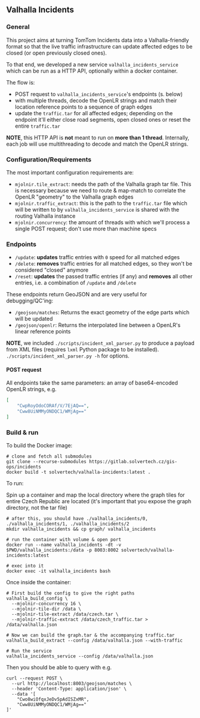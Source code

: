 ## Valhalla Incidents

### General

This project aims at turning TomTom Incidents data into a Valhalla-friendly format so that the live traffic infrastructure can update affected edges to be closed (or open previously closed ones).

To that end, we developed a new service `valhalla_incidents_service` which can be run as a HTTP API, optionally within a docker container.

The flow is:
- POST request to `valhalla_incidents_service`'s endpoints (s. below)
- with multiple threads, decode the OpenLR strings and match their location reference points to a sequence of graph edges
- update the `traffic.tar` for all affected edges; depending on the endpoint it'll either close road segments, open closed ones or reset the entire `traffic.tar`

**NOTE**, this HTTP API is **not** meant to run on **more than 1 thread**. Internally, each job will use multithreading to decode and match the OpenLR strings.

### Configuration/Requirements

The most important configuration requirements are:
- `mjolnir.tile_extract`: needs the path of the Valhalla graph tar file. This is necessary because we need to route & map-match to correlate the OpenLR "geometry" to the Valhalla graph edges
- `mjolnir.traffic_extract`: this is the path to the `traffic.tar` file which will be written to by `valhalla_incidents_service` is shared with the routing Valhalla instance
- `mjolnir.concurrency`: the amount of threads with which we'll process a single POST request; don't use more than machine specs

### Endpoints

- `/update`: **updates** traffic entries with `0` speed for all matched edges
- `/delete`: **removes** traffic entries for all matched edges, so they won't be considered "closed" anymore
- `/reset`: **updates** the passed traffic entries (if any) and **removes** all other entries, i.e. a combination of `/update` and `/delete`

These endpoints return GeoJSON and are very useful for debugging/QC'ing:

- `/geojson/matches`: Returns the exact geometry of the edge parts which will be updated
- `/geojson/openlr`: Returns the interpolated line between a OpenLR's linear reference points

**NOTE**, we included `./scripts/incident_xml_parser.py` to produce a payload from XML files (requires `lxml` Python package to be installed). `./scripts/incident_xml_parser.py -h` for options.

#### POST request

All endpoints take the same parameters: an array of base64-encoded OpenLR strings, e.g. 

```json
[
	"CwpRoyOdoCORAf/V/7EjAQ==",
	"Cww8UiNMMyONDQC1/WMjAg=="
]
```

### Build & run

To build the Docker image:

```
# clone and fetch all submodules
git clone --recurse-submodules https://gitlab.solvertech.cz/gis-ops/incidents
docker build -t solvertech/valhalla-incidents:latest .
```

To run:

Spin up a container and map the local directory where the graph tiles for entire Czech Republic are located (it's important that you expose the graph directory, not the tar file)

```
# after this, you should have ./valhalla_incidents/0, ./valhalla_incidents/1, ./valhalla_incidents/2
mkdir valhalla_incidents && cp graph/ valhalla_incidents

# run the container with volume & open port
docker run --name valhalla_incidents -dt -v $PWD/valhalla_incidents:/data -p 8003:8002 solvertech/valhalla-incidents:latest

# exec into it
docker exec -it valhalla_incidents bash
```

Once inside the container:

```
# First build the config to give the right paths
valhalla_build_config \
  --mjolnir-concurrency 16 \
  --mjolnir-tile-dir /data \
  --mjolnir-tile-extract /data/czech.tar \
  --mjolnir-traffic-extract /data/czech_traffic.tar > /data/valhalla.json

# Now we can build the graph.tar & the accompanying traffic.tar
valhalla_build_extract --config /data/valhalla.json --with-traffic

# Run the service
valhalla_incidents_service --config /data/valhalla.json
```

Then you should be able to query with e.g.

```
curl --request POST \
  --url http://localhost:8003/geojson/matches \
  --header 'Content-Type: application/json' \
  --data '[
	"Cwo8wiOfqxJeDv5pAdISZxMR",
	"Cww8UiNMMyONDQC1/WMjAg=="
]'
```
